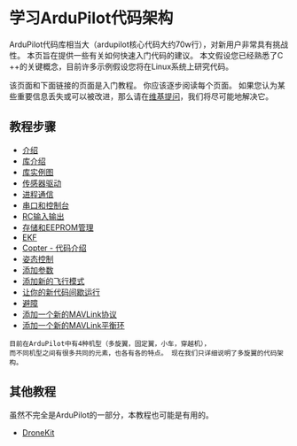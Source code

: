 # 学习ArduPilot代码架构

ArduPilot代码库相当大（ardupilot核心代码大约70w行），对新用户非常具有挑战性。 本页旨在提供一些有关如何快速入门代码的建议。 本文假设您已经熟悉了C ++的关键概念，目前许多示例假设您将在Linux系统上研究代码。


该页面和下面链接的页面是入门教程。 你应该逐步阅读每个页面。 如果您认为某些重要信息丢失或可以被改进，那么请在[维基提问](https://github.com/ArduPilot/ardupilot_wiki/issues)，我们将尽可能地解决它。

## 教程步骤

* [介绍](Dev/4_1_learning-ardupilot-introduction.md)
* [库介绍](Dev/4_2_apmcopter-programming-libraries.md)
* [库实例图]()
* [传感器驱动]()
* [进程通信]()
* [串口和控制台]()
* [RC输入输出]()
* [存储和EEPROM管理]()
* [EKF]()
* [Copter - 代码介绍]()
* [姿态控制]()
* [添加参数]()
* [添加新的飞行模式]()
* [让你的新代码间歇运行]()
* [避障]()
* [添加一个新的MAVLink协议]()
* [添加一个新的MAVLink平衡环]()

```
目前在ArduPilot中有4种机型（多旋翼，固定翼，小车，穿越机），
而不同机型之间有很多共同的元素，也各有各的特点。 现在我们只详细说明了多旋翼的代码架构。
```

## 其他教程

虽然不完全是ArduPilot的一部分，本教程也可能是有用的。

* [DroneKit](http://python.dronekit.io/)

